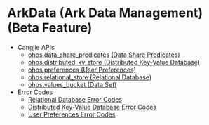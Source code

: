 # ArkData (Ark Data Management)(Beta Feature)
- Cangjie APIs
    - [ohos.data_share_predicates (Data Share Predicates)](cj-apis-data_share_predicates.md)
    - [ohos.distributed_kv_store (Distributed Key-Value Database)](cj-apis-distributed_kv_store.md)
    - [ohos.preferences (User Preferences)](cj-apis-preferences.md)
    - [ohos.relational_store (Relational Database)](cj-apis-relational_store.md)
    - [ohos.values_bucket (Data Set)](cj-apis-values_bucket.md)
- Error Codes
    - [Relational Database Error Codes](../errorcodes/cj-errorcode-data-rdb.md)
    - [Distributed Key-Value Database Error Codes](../errorcodes/cj-errorcode-distributed_kv_store.md)
    - [User Preferences Error Codes](../errorcodes/cj-errorcode-preferences.md)